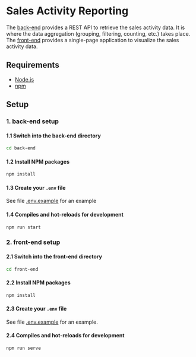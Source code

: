 # Sales Activity Reporting

The [back-end][1] provides a REST API to retrieve the sales activity data. It is where the data aggregation (grouping, filtering, counting, etc.) takes place.  
The [front-end][2] provides a single-page application to visualize the sales activity data.

## Requirements

- [Node.js][3]
- [npm][4]

## Setup

### 1. back-end setup

#### 1.1 Switch into the back-end directory

```sh
cd back-end
```

#### 1.2 Install NPM packages

```sh
npm install
```

#### 1.3 Create your `.env` file

See file [.env.example][5] for an example

#### 1.4 Compiles and hot-reloads for development

```sh
npm run start
```

### 2. front-end setup

#### 2.1 Switch into the front-end directory

```sh
cd front-end
```

#### 2.2 Install NPM packages

```sh
npm install
```

#### 2.3 Create your `.env` file

See file [.env.example][6] for an example.

#### 2.4 Compiles and hot-reloads for development

```sh
npm run serve
```

<!-- MARKDOWN LINKS -->

[1]: ./back-end
[2]: ./front-end
[3]: https://nodejs.org/en/download/current/
[4]: https://nodejs.org/en/download/current/
[5]: ./back-end/.env.example
[6]: ./front-end/.env.example
